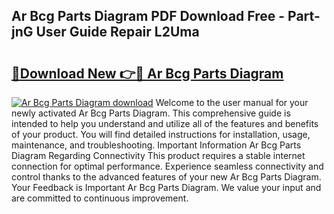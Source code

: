 ## Ar Bcg Parts Diagram PDF Download Free - Part-jnG User Guide Repair L2Uma

# <h2><a href="http://dficmx.blite.top/?on=Ar+Bcg+Parts+Diagram">🔗Download New 👉🔴 Ar Bcg Parts Diagram</a></h2>

[![Ar Bcg Parts Diagram download](https://i.imgur.com/lujVjoI.png)](http://dficmx.blite.top/?on=Ar+Bcg+Parts+Diagram)
Welcome to the user manual for your newly activated Ar Bcg Parts Diagram. This comprehensive guide is intended to help you understand and utilize all of the features and benefits of your product. You will find detailed instructions for installation, usage, maintenance, and troubleshooting. Important Information Ar Bcg Parts Diagram Regarding Connectivity This product requires a stable internet connection for optimal performance. Experience seamless connectivity and control thanks to the advanced features of your new Ar Bcg Parts Diagram. Your Feedback is Important Ar Bcg Parts Diagram. We value your input and are committed to continuous improvement.
